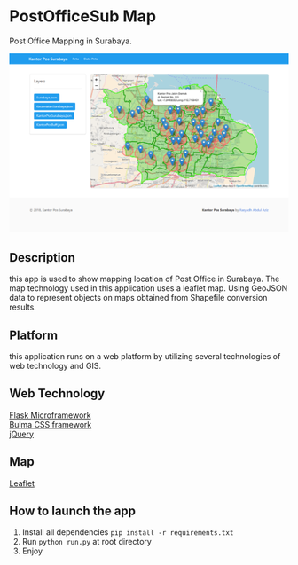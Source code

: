 # PostOfficeSub Map<br>
Post Office Mapping in Surabaya.<br>

![PostOfficeSub Map](https://raw.githubusercontent.com/rasyadh/postofficesub-map/master/project/static/Kantor%20Pos%20Surabaya.png)

## Description
this app is used to show mapping location of Post Office in Surabaya. The map technology used in this application uses a leaflet map. Using GeoJSON data to represent objects on maps obtained from Shapefile conversion results.

## Platform
this application runs on a web platform by utilizing several technologies of web technology and GIS.

## Web Technology
[Flask Microframework](http://flask.pocoo.org/)<br>
[Bulma CSS framework](https://bulma.io/)<br>
[jQuery](https://jquery.com/)

## Map
[Leaflet](https://leafletjs.com/)

## How to launch the app
1. Install all dependencies `pip install -r requirements.txt`
2. Run `python run.py` at root directory
3. Enjoy